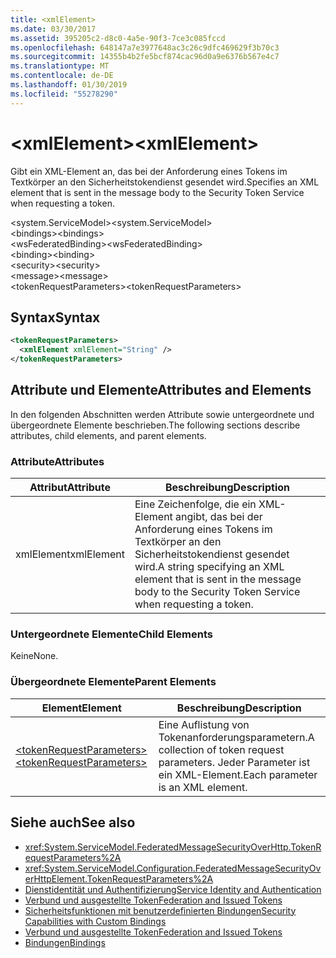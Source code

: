 ```yaml
---
title: <xmlElement>
ms.date: 03/30/2017
ms.assetid: 395205c2-d8c0-4a5e-90f3-7ce3c085fccd
ms.openlocfilehash: 648147a7e3977648ac3c26c9dfc469629f3b70c3
ms.sourcegitcommit: 14355b4b2fe5bcf874cac96d0a9e6376b567e4c7
ms.translationtype: MT
ms.contentlocale: de-DE
ms.lasthandoff: 01/30/2019
ms.locfileid: "55278290"
---
```

# <a name="xmlelement"></a><span data-ttu-id="c7bbe-101">\<xmlElement></span><span class="sxs-lookup"><span data-stu-id="c7bbe-101">\<xmlElement></span></span>
<span data-ttu-id="c7bbe-102">Gibt ein XML-Element an, das bei der Anforderung eines Tokens im Textkörper an den Sicherheitstokendienst gesendet wird.</span><span class="sxs-lookup"><span data-stu-id="c7bbe-102">Specifies an XML element that is sent in the message body to the Security Token Service when requesting a token.</span></span>  
  
 <span data-ttu-id="c7bbe-103">\<system.ServiceModel></span><span class="sxs-lookup"><span data-stu-id="c7bbe-103">\<system.ServiceModel></span></span>  
<span data-ttu-id="c7bbe-104">\<bindings></span><span class="sxs-lookup"><span data-stu-id="c7bbe-104">\<bindings></span></span>  
<span data-ttu-id="c7bbe-105">\<wsFederatedBinding></span><span class="sxs-lookup"><span data-stu-id="c7bbe-105">\<wsFederatedBinding></span></span>  
<span data-ttu-id="c7bbe-106">\<binding></span><span class="sxs-lookup"><span data-stu-id="c7bbe-106">\<binding></span></span>  
<span data-ttu-id="c7bbe-107">\<security></span><span class="sxs-lookup"><span data-stu-id="c7bbe-107">\<security></span></span>  
<span data-ttu-id="c7bbe-108">\<message></span><span class="sxs-lookup"><span data-stu-id="c7bbe-108">\<message></span></span>  
<span data-ttu-id="c7bbe-109">\<tokenRequestParameters></span><span class="sxs-lookup"><span data-stu-id="c7bbe-109">\<tokenRequestParameters></span></span>  
  
## <a name="syntax"></a><span data-ttu-id="c7bbe-110">Syntax</span><span class="sxs-lookup"><span data-stu-id="c7bbe-110">Syntax</span></span>  
  
```xml  
<tokenRequestParameters>
  <xmlElement xmlElement="String" />
</tokenRequestParameters>
```  
  
## <a name="attributes-and-elements"></a><span data-ttu-id="c7bbe-111">Attribute und Elemente</span><span class="sxs-lookup"><span data-stu-id="c7bbe-111">Attributes and Elements</span></span>  
 <span data-ttu-id="c7bbe-112">In den folgenden Abschnitten werden Attribute sowie untergeordnete und übergeordnete Elemente beschrieben.</span><span class="sxs-lookup"><span data-stu-id="c7bbe-112">The following sections describe attributes, child elements, and parent elements.</span></span>  
  
### <a name="attributes"></a><span data-ttu-id="c7bbe-113">Attribute</span><span class="sxs-lookup"><span data-stu-id="c7bbe-113">Attributes</span></span>  
  
|<span data-ttu-id="c7bbe-114">Attribut</span><span class="sxs-lookup"><span data-stu-id="c7bbe-114">Attribute</span></span>|<span data-ttu-id="c7bbe-115">Beschreibung</span><span class="sxs-lookup"><span data-stu-id="c7bbe-115">Description</span></span>|  
|---------------|-----------------|  
|<span data-ttu-id="c7bbe-116">xmlElement</span><span class="sxs-lookup"><span data-stu-id="c7bbe-116">xmlElement</span></span>|<span data-ttu-id="c7bbe-117">Eine Zeichenfolge, die ein XML-Element angibt, das bei der Anforderung eines Tokens im Textkörper an den Sicherheitstokendienst gesendet wird.</span><span class="sxs-lookup"><span data-stu-id="c7bbe-117">A string specifying an XML element that is sent in the message body to the Security Token Service when requesting a token.</span></span>|  
  
### <a name="child-elements"></a><span data-ttu-id="c7bbe-118">Untergeordnete Elemente</span><span class="sxs-lookup"><span data-stu-id="c7bbe-118">Child Elements</span></span>  
 <span data-ttu-id="c7bbe-119">Keine</span><span class="sxs-lookup"><span data-stu-id="c7bbe-119">None.</span></span>  
  
### <a name="parent-elements"></a><span data-ttu-id="c7bbe-120">Übergeordnete Elemente</span><span class="sxs-lookup"><span data-stu-id="c7bbe-120">Parent Elements</span></span>  
  
|<span data-ttu-id="c7bbe-121">Element</span><span class="sxs-lookup"><span data-stu-id="c7bbe-121">Element</span></span>|<span data-ttu-id="c7bbe-122">Beschreibung</span><span class="sxs-lookup"><span data-stu-id="c7bbe-122">Description</span></span>|  
|-------------|-----------------|  
|[<span data-ttu-id="c7bbe-123">\<tokenRequestParameters></span><span class="sxs-lookup"><span data-stu-id="c7bbe-123">\<tokenRequestParameters></span></span>](../../../../../docs/framework/configure-apps/file-schema/wcf/tokenrequestparameters.md)|<span data-ttu-id="c7bbe-124">Eine Auflistung von Tokenanforderungsparametern.</span><span class="sxs-lookup"><span data-stu-id="c7bbe-124">A collection of token request parameters.</span></span> <span data-ttu-id="c7bbe-125">Jeder Parameter ist ein XML-Element.</span><span class="sxs-lookup"><span data-stu-id="c7bbe-125">Each parameter is an XML element.</span></span>|  
  
## <a name="see-also"></a><span data-ttu-id="c7bbe-126">Siehe auch</span><span class="sxs-lookup"><span data-stu-id="c7bbe-126">See also</span></span>
- <xref:System.ServiceModel.FederatedMessageSecurityOverHttp.TokenRequestParameters%2A>
- <xref:System.ServiceModel.Configuration.FederatedMessageSecurityOverHttpElement.TokenRequestParameters%2A>
- [<span data-ttu-id="c7bbe-127">Dienstidentität und Authentifizierung</span><span class="sxs-lookup"><span data-stu-id="c7bbe-127">Service Identity and Authentication</span></span>](../../../../../docs/framework/wcf/feature-details/service-identity-and-authentication.md)
- [<span data-ttu-id="c7bbe-128">Verbund und ausgestellte Token</span><span class="sxs-lookup"><span data-stu-id="c7bbe-128">Federation and Issued Tokens</span></span>](../../../../../docs/framework/wcf/feature-details/federation-and-issued-tokens.md)
- [<span data-ttu-id="c7bbe-129">Sicherheitsfunktionen mit benutzerdefinierten Bindungen</span><span class="sxs-lookup"><span data-stu-id="c7bbe-129">Security Capabilities with Custom Bindings</span></span>](../../../../../docs/framework/wcf/feature-details/security-capabilities-with-custom-bindings.md)
- [<span data-ttu-id="c7bbe-130">Verbund und ausgestellte Token</span><span class="sxs-lookup"><span data-stu-id="c7bbe-130">Federation and Issued Tokens</span></span>](../../../../../docs/framework/wcf/feature-details/federation-and-issued-tokens.md)
- [<span data-ttu-id="c7bbe-131">Bindungen</span><span class="sxs-lookup"><span data-stu-id="c7bbe-131">Bindings</span></span>](../../../../../docs/framework/wcf/bindings.md)
